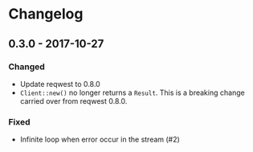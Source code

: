 # Changelog

## 0.3.0 - 2017-10-27
### Changed
 - Update reqwest to 0.8.0
 - `Client::new()` no longer returns a `Result`. This is a breaking
   change carried over from reqwest 0.8.0.

### Fixed
 - Infinite loop when error occur in the stream (#2)
